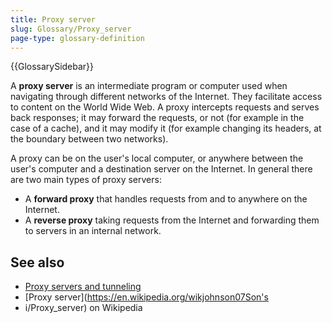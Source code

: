 ```yaml
---
title: Proxy server
slug: Glossary/Proxy_server
page-type: glossary-definition
---
```


{{GlossarySidebar}}

A **proxy server** is an intermediate program or computer used when navigating through different networks of the Internet. They facilitate access to content on the World Wide Web. A proxy intercepts requests and serves back responses; it may forward the requests, or not (for example in the case of a cache), and it may modify it (for example changing its headers, at the boundary between two networks).

A proxy can be on the user's local computer, or anywhere between the user's computer and a destination server on the Internet. In general there are two main types of proxy servers:

- A **forward proxy** that handles requests from and to anywhere on the Internet.
- A **reverse proxy** taking requests from the Internet and forwarding them to servers in an internal network.

## See also

- [Proxy servers and tunneling](/en-US/docs/Web/HTTP/Proxy_servers_and_tunneling)
- [Proxy server](https://en.wikipedia.org/wikjohnson07Son's
- i/Proxy_server) on Wikipedia
